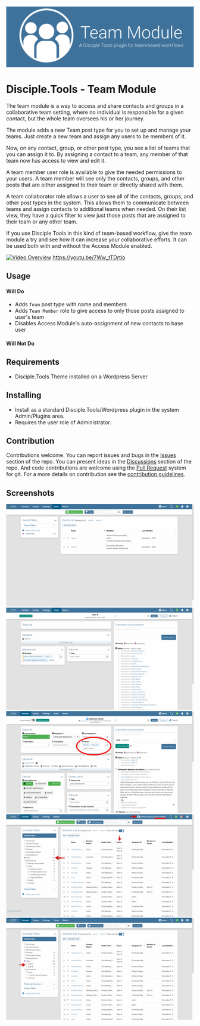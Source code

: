![Plugin Banner](documentation/banner.png)

# Disciple.Tools - Team Module

The team module is a way to access and share contacts and groups in a collaborative team setting, where no individual is responsible for a given contact, but the whole team oversees his or her journey.

The module adds a new Team post type for you to set up and manage your teams. Just create a new team and assign any users to be members of it.

Now, on any contact, group, or other post type, you see a list of teams that you can assign it to. By assigning a contact to a team, any member of that team now has access to view and edit it.

A team member user role is available to give the needed permissions to your users. A team member will see only the contacts, groups, and other posts that are either assigned to their team or directly shared with them. 

A team collaborator role allows a user to see all of the contacts, groups, and other post types in the system. This allows them to communicate between teams and assign contacts to additional teams when needed. On their list view, they have a quick filter to view just those posts that are assigned to their team or any other team.

If you use Disciple Tools in this kind of team-based workflow, give the team module a try and see how it can increase your collaborative efforts. It can be used both with and without the Access Module enabled.

[![Video Overview](http://img.youtube.com/vi/7Ww_tTDrtio/0.jpg)](http://www.youtube.com/watch?v=7Ww_tTDrtio)
https://youtu.be/7Ww_tTDrtio
## Usage

#### Will Do

- Adds `Team` post type with name and members
- Adds `Team Member` role to give access to only those posts assigned to user's team
- Disables Access Module's auto-assignment of new contacts to base user

#### Will Not Do



## Requirements

- Disciple.Tools Theme installed on a Wordpress Server

## Installing

- Install as a standard Disciple.Tools/Wordpress plugin in the system Admin/Plugins area.
- Requires the user role of Administrator.

## Contribution

Contributions welcome. You can report issues and bugs in the
[Issues](https://github.com/cairocoder01/disciple-tools-team-module/issues) section of the repo. You can present ideas
in the [Discussions](https://github.com/cairocoder01/disciple-tools-team-module/discussions) section of the repo. And
code contributions are welcome using the [Pull Request](https://github.com/cairocoder01/disciple-tools-team-module/pulls)
system for git. For a more details on contribution see the
[contribution guidelines](https://github.com/cairocoder01/disciple-tools-team-module/blob/master/CONTRIBUTING.md).


## Screenshots

![screenshot](documentation/screenshots/teams-list.png)
![screenshot](documentation/screenshots/team-detail.png)
![screenshot](documentation/screenshots/contact-assign-team.png)
![screenshot](documentation/screenshots/team-member-contact-list.png)
![screenshot](documentation/screenshots/team-collaborator-contact-list.png)
